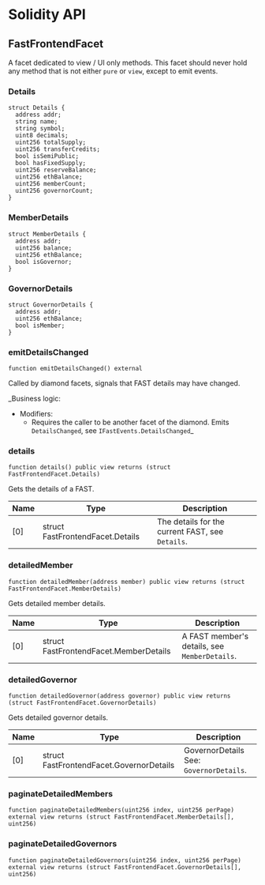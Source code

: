 # Solidity API

## FastFrontendFacet

A facet dedicated to view / UI only methods. This facet should never hold any method that
is not either `pure` or `view`, except to emit events.

### Details

```solidity
struct Details {
  address addr;
  string name;
  string symbol;
  uint8 decimals;
  uint256 totalSupply;
  uint256 transferCredits;
  bool isSemiPublic;
  bool hasFixedSupply;
  uint256 reserveBalance;
  uint256 ethBalance;
  uint256 memberCount;
  uint256 governorCount;
}
```

### MemberDetails

```solidity
struct MemberDetails {
  address addr;
  uint256 balance;
  uint256 ethBalance;
  bool isGovernor;
}
```

### GovernorDetails

```solidity
struct GovernorDetails {
  address addr;
  uint256 ethBalance;
  bool isMember;
}
```

### emitDetailsChanged

```solidity
function emitDetailsChanged() external
```

Called by diamond facets, signals that FAST details may have changed.

_Business logic:
- Modifiers:
  - Requires the caller to be another facet of the diamond.
Emits `DetailsChanged`, see `IFastEvents.DetailsChanged`_

### details

```solidity
function details() public view returns (struct FastFrontendFacet.Details)
```

Gets the details of a FAST.

| Name | Type | Description |
| ---- | ---- | ----------- |
| [0] | struct FastFrontendFacet.Details | The details for the current FAST, see `Details`. |

### detailedMember

```solidity
function detailedMember(address member) public view returns (struct FastFrontendFacet.MemberDetails)
```

Gets detailed member details.

| Name | Type | Description |
| ---- | ---- | ----------- |
| [0] | struct FastFrontendFacet.MemberDetails | A FAST member's details, see `MemberDetails`. |

### detailedGovernor

```solidity
function detailedGovernor(address governor) public view returns (struct FastFrontendFacet.GovernorDetails)
```

Gets detailed governor details.

| Name | Type | Description |
| ---- | ---- | ----------- |
| [0] | struct FastFrontendFacet.GovernorDetails | GovernorDetails See: `GovernorDetails`. |

### paginateDetailedMembers

```solidity
function paginateDetailedMembers(uint256 index, uint256 perPage) external view returns (struct FastFrontendFacet.MemberDetails[], uint256)
```

### paginateDetailedGovernors

```solidity
function paginateDetailedGovernors(uint256 index, uint256 perPage) external view returns (struct FastFrontendFacet.GovernorDetails[], uint256)
```

